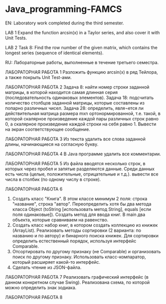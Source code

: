 # Java_programming-FAMCS
EN:
Laboratory work completed during the third semester.

LAB 1
Expand the function arcsin(x) in a Taylor series, and also cover it with Unit Tests.
 
LAB 2
Task 8: Find the row number of the given matrix, which contains the longest series (sequence of identical elements).

RU:
Лабораторные работы, выполненные в течение  третьего семестра.

ЛАБОРАТОРНАЯ РАБОТА 1
Разложить функцию arcsin(x) в ряд Тейлора, а также покрыть Unit Test-ами.

ЛАБОРАТОРНАЯ РАБОТА 2
Задача 8: найти номер строки заданной матрицы, в которой находится самая длинная серия (последовательность одинаковых элементов).
Задача 18: подсчитать количество столбцов заданной матрицы, которые составлены из попарно различных чисел.
Задача 28: определить, явля¬ется ли действительная матрица размера mxn  ортонормированной, т.е. такой, в которой скалярное  произведение каждой пары различных строк равно 0,  а скалярное произведение каждой строки на себя равно 1. Вывести на экран соответствующее сообщение.

ЛАБОРАТОРНАЯ РАБОТА 3
Из текста удалить все слова заданной длины, начинающиеся на согласную букву.

ЛАБОРАТОРНАЯ РАБОТА 4
В Java программе удалить все комментарии.  


ЛАБОРАТОРНАЯ РАБОТА 5
Из файла вводятся несколько строк, в которых через пробел и запятые разделяются данные. Среди данных есть числа (целые, положительные, отрицательные и т.д.). вывести все числа в столбик (по одному числу в строке). 

ЛАБОРАТОРНАЯ РАБОТА 6  
1. Создать класс "Книга". В этом классе минимум 2 поля: строка "название", строка "автор".  Переопределить хотя бы два метода класса Object (toString [использовать метод String], equals [если поля одинаковые]). Создать метод для ввода книг. В main два объекта, которые сравниваем на равенство.
2. Создать класс набор книг, в котором создать коллекцию из книжек (ArrayList). Реализовать методы сортировки (2 варианта: по названию и по автору) и бинарного поиска книжек. Для сортировки определить естественный порядок, используя интерфейс Comparable. 
3. Отсортировать по другому признаку (не Comparable) и организовать поиск по другому признаку. Использовать класс-компаратор, который расширяет какой-то интерфейс.
4. Сделать чтение из JSON-файла.

ЛАБОРАТОРНАЯ РАБОТА 7
Реализовать графический интерфейс (в данном конкретном случае Swing). Реализована схема, по которой можно определить знак зодиака.

ЛАБОРАТОРНАЯ РАБОТА 8



 
